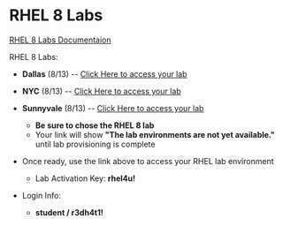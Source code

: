 # RHEL 8 Labs

[RHEL 8 Labs Documentaion](https://github.com/xtophd/RHEL8-Workshop/blob/master/documentation/RHEL8-Workshop.adoc)

RHEL 8 Labs:
 - **Dallas** (8/13) -- [Click Here to access your lab](https://www.opentlc.com/gg/gg.cgi?profile=generic_nasa_mwatkins)
 - **NYC** (8/13) -- [Click Here to access your lab]()
 - **Sunnyvale** (8/13) -- [Click Here to access your lab]()
    * **Be sure to chose the RHEL 8 lab**
    * Your link will show **"The lab environments are not yet available."** until lab provisioning is complete

 - Once ready, use the link above to access your RHEL lab environment
    * Lab Activation Key: **rhel4u!**
 - Login Info:
    * **student / r3dh4t1!**
    

